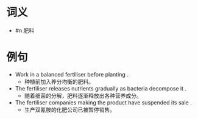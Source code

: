 # 词义
- #n 肥料
# 例句
- Work in a balanced fertiliser before planting .
	- 种植前加入养分均衡的肥料。
- The fertiliser releases nutrients gradually as bacteria decompose it .
	- 随着细菌的分解，肥料逐渐释放出各种营养成分。
- The fertiliser companies making the product have suspended its sale .
	- 生产双氰胺的化肥公司已被暂停销售。
